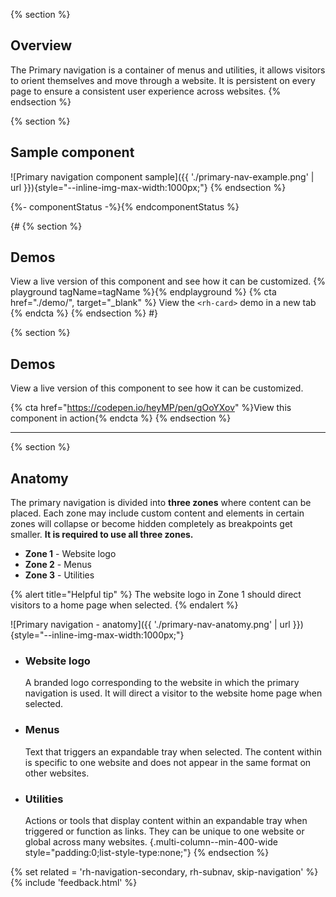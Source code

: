 {% section %}
  ## Overview
  The Primary navigation is a container of menus and utilities, it allows 
  visitors to orient themselves and move through a website. It is persistent on 
  every page to ensure a consistent user experience across websites.
{% endsection %}

{% section %}
  ## Sample component
  ![Primary navigation component sample]({{ './primary-nav-example.png' | url 
  }}){style="--inline-img-max-width:1000px;"}
{% endsection %}

{%- componentStatus -%}{% endcomponentStatus %}

{#
{% section %}
  ## Demos
  View a live version of this component and see how it can be customized.
  {% playground tagName=tagName %}{% endplayground %}
  {% cta href="./demo/", target="_blank" %}
    View the `<rh-card>` demo in a new tab
  {% endcta %}
{% endsection %}
#}

{% section %}
  ## Demos
  View a live version of this component to see how it can be customized.

  {% cta href="https://codepen.io/heyMP/pen/gOoYXov" %}View this component in action{% endcta %}
{% endsection %}

<hr style="margin-block:var(--rh-space-5xl);">

{% section %}
  ## Anatomy

  The primary navigation is divided into **three zones** where content can be 
  placed. Each zone may include custom content and elements in certain zones 
  will collapse or become hidden completely as breakpoints get smaller. 
  **It is required to use all three zones.**

  - **Zone 1** - Website logo
  - **Zone 2** - Menus
  - **Zone 3** - Utilities

  {% alert title="Helpful tip" %}
  The website logo in Zone 1 should direct visitors to a home page when selected.
  {% endalert %}

  ![Primary navigation - anatomy]({{ './primary-nav-anatomy.png' | url 
  }}){style="--inline-img-max-width:1000px;"}

  - ### Website logo
    A branded logo corresponding to the website in which the primary navigation 
    is used. It will direct a visitor to the website home page when selected.
  - ### Menus
    Text that triggers an expandable tray when selected. The content within is 
    specific to one website and does not appear in the same format on other 
    websites.
  - ### Utilities
    Actions or tools that display content within an expandable tray when 
    triggered or function as links. They can be unique to one website or global 
    across many websites.
  {.multi-column--min-400-wide style="padding:0;list-style-type:none;"}
{% endsection %}

{% set related = 'rh-navigation-secondary, rh-subnav, skip-navigation' %}
{% include 'feedback.html' %}